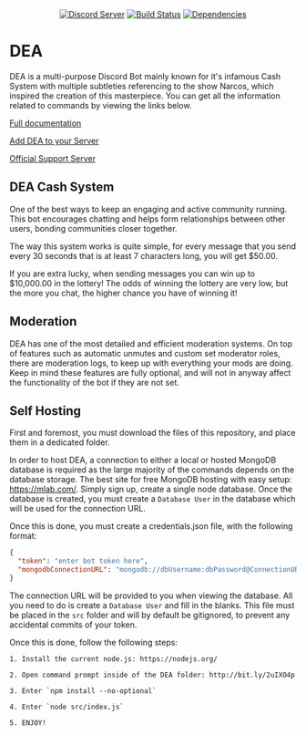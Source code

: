 <div align="center">
    <a href="https://discord.gg/gvyma7H"><img src="https://discordapp.com/api/guilds/290759415362224139/embed.png" alt="Discord Server" /></a>
    <a href="https://travis-ci.org/RealBlazeIt/dea"><img src="https://travis-ci.org/RealBlazeIt/dea.svg?branch=master" alt="Build Status" /></a>
    <a href="https://david-dm.org/RealBlazeIt/dea"><img src="https://david-dm.org/RealBlazeIt/dea.svg" alt="Dependencies" /></a>
</div>

# DEA
DEA is a multi-purpose Discord Bot mainly known for it's infamous Cash System with multiple subtleties referencing to the show Narcos, which inspired the creation of this masterpiece. You can get all the information related to commands by viewing the links below.

[Full documentation](https://realblazeit.github.io/dea/)

[Add DEA to your Server](https://discordapp.com/oauth2/authorize?client_id=290823959669374987&scope=bot&permissions=8)

[Official Support Server](https://discord.gg/gvyma7H)
## DEA Cash System
One of the best ways to keep an engaging and active community running. This bot encourages chatting and helps form relationships between other users, bonding communities closer together.

The way this system works is quite simple, for every message that you send every 30 seconds that is at least 7 characters long, you will get $50.00.

If you are extra lucky, when sending messages you can win up to $10,000.00 in the lottery! The odds of winning the lottery are very low, but the more you chat, the higher chance you have of winning it!
## Moderation
DEA has one of the most detailed and efficient moderation systems. On top of features such as automatic unmutes and custom set moderator roles, there are moderation logs, to keep up with everything your mods are doing. Keep in mind these features are fully optional, and will not in anyway affect the functionality of the bot if they are not set.
## Self Hosting
First and foremost, you must download the files of this repository, and place them in a dedicated folder.

In order to host DEA, a connection to either a local or hosted MongoDB database is required as the large majority of the commands depends on the database storage. The best site for free MongoDB hosting with easy setup: https://mlab.com/. Simply sign up, create a single node database. Once the database is created, you must create a `Database User` in the database which will be used for the connection URL.

Once this is done, you must create a credentials.json file, with the following format:
```json
{
  "token": "enter bot token here",
  "mongodbConnectionURL": "mongodb://dbUsername:dbPassword@ConnectionURL/DatabaseName"
}
```
The connection URL will be provided to you when viewing the database. All you need to do is create a `Database User` and fill in the blanks. This file must be placed in the `src` folder and will by default be gitignored, to prevent any accidental commits of your token.

Once this is done, follow the following steps:

    1. Install the current node.js: https://nodejs.org/
    
    2. Open command prompt inside of the DEA folder: http://bit.ly/2uIXO4p
    
    3. Enter `npm install --no-optional`
    
    4. Enter `node src/index.js`
    
    5. ENJOY!

